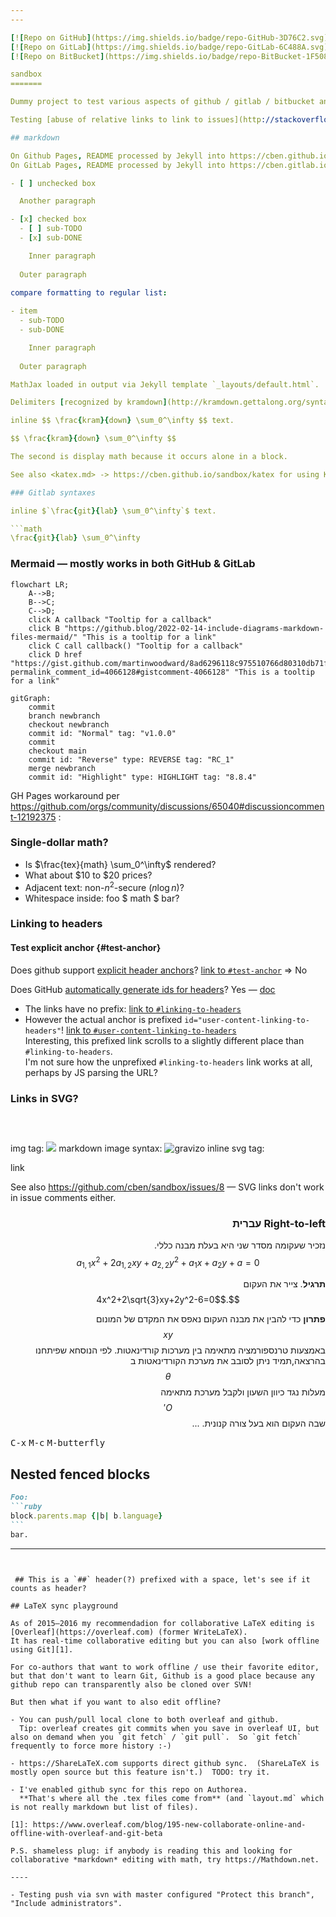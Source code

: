 ```yaml
---
---

[![Repo on GitHub](https://img.shields.io/badge/repo-GitHub-3D76C2.svg)](https://github.com/cben/sandbox)
[![Repo on GitLab](https://img.shields.io/badge/repo-GitLab-6C488A.svg)](https://gitlab.com/cben/sandbox)
[![Repo on BitBucket](https://img.shields.io/badge/repo-BitBucket-1F5081.svg)](https://bitbucket.org/cbensf/test-math)

sandbox
=======

Dummy project to test various aspects of github / gitlab / bitbucket and integrations with it (e.g. Netlify).

Testing [abuse of relative links to link to issues](http://stackoverflow.com/a/20829706/239657): [#1](/../../issues/1).

## markdown

On Github Pages, README processed by Jekyll into https://cben.github.io/sandbox/README.  
On GitLab Pages, README processed by Jekyll into https://cben.gitlab.io/sandbox/README.

- [ ] unchecked box

  Another paragraph  

- [x] checked box
  - [ ] sub-TODO
  - [x] sub-DONE

    Inner paragraph
    
  Outer paragraph
  
compare formatting to regular list:

- item
  - sub-TODO
  - sub-DONE

    Inner paragraph
    
  Outer paragraph

MathJax loaded in output via Jekyll template `_layouts/default.html`.

Delimiters [recognized by kramdown](http://kramdown.gettalong.org/syntax.html#math-blocks):

inline $$ \frac{kram}{down} \sum_0^\infty $$ text.

$$ \frac{kram}{down} \sum_0^\infty $$

The second is display math because it occurs alone in a block.

See also <katex.md> -> https://cben.github.io/sandbox/katex for using KaTeX instead of MathJax.

### Gitlab syntaxes

inline $`\frac{git}{lab} \sum_0^\infty`$ text.

```math
\frac{git}{lab} \sum_0^\infty
```

### Mermaid — mostly works in both GitHub & GitLab

```mermaid
flowchart LR;
    A-->B;
    B-->C;
    C-->D;
    click A callback "Tooltip for a callback"
    click B "https://github.blog/2022-02-14-include-diagrams-markdown-files-mermaid/" "This is a tooltip for a link"
    click C call callback() "Tooltip for a callback"
    click D href "https://gist.github.com/martinwoodward/8ad6296118c975510766d80310db71fd?permalink_comment_id=4066128#gistcomment-4066128" "This is a tooltip for a link"
```

```mermaid
gitGraph:
    commit
    branch newbranch
    checkout newbranch
    commit id: "Normal" tag: "v1.0.0"
    commit
    checkout main
    commit id: "Reverse" type: REVERSE tag: "RC_1"
    merge newbranch
    commit id: "Highlight" type: HIGHLIGHT tag: "8.8.4"
```

GH Pages workaround per https://github.com/orgs/community/discussions/65040#discussioncomment-12192375 :
<script type="module">
    Array.from(document.getElementsByClassName("language-mermaid")).forEach(element => {
      element.classList.add("mermaid");
    });
    import mermaid from 'https://cdn.jsdelivr.net/npm/mermaid@11/dist/mermaid.esm.min.mjs';
    mermaid.initialize({ startOnLoad: true });
</script>

### Single-dollar math?

- Is $\frac{tex}{math} \sum_0^\infty$ rendered?
- What about $10 to $20 prices?
- Adjacent text: non-$n^2$-secure ($n \log n$)?
- Whitespace inside: foo $ math $ bar?

### Linking to headers
#### Test explicit anchor {#test-anchor}

Does github support [explicit header anchors](https://talk.commonmark.org/t/anchors-in-markdown/247/28)?
[link to `#test-anchor`](#test-anchor) => No

Does GitHub [automatically generate ids for headers](https://talk.commonmark.org/t/feature-request-automatically-generated-ids-for-headers/115/80)?  Yes — [doc](https://help.github.com/articles/basic-writing-and-formatting-syntax/#section-links) 

- The links have no prefix: [link to `#linking-to-headers`](#linking-to-headers)
- However the actual anchor is prefixed `id="user-content-linking-to-headers"`!  [link to `#user-content-linking-to-headers`](#user-content-linking-to-headers)  
  Interesting, this prefixed link scrolls to a slightly different place than `#linking-to-headers`.  
  I'm not sure how the unprefixed `#linking-to-headers` link works at all, perhaps by JS parsing the URL?

### Links in SVG?
img tag: <img src="https://g.gravizo.com/svg?%20digraph%20G%20%7B%0A%20%20%20%20link%20%5Bshape%3Dbox%3B%20URL%3D%22http%3A%2F%2Fgoogle.com%22%5D%3B%0A%20%20%7D"></img>
markdown image syntax: ![gravizo](https://g.gravizo.com/svg?%20digraph%20G%20%7B%0A%20%20%20%20link%20%5Bshape%3Dbox%3B%20URL%3D%22http%3A%2F%2Fgoogle.com%22%5D%3B%0A%20%20%7D)
inline svg tag:
<svg width="62pt" height="44pt" viewBox="0.00 0.00 62.00 44.00">
 <g id="graph1" class="graph" transform="scale(1 1) rotate(0) translate(4 40)">
  <title>G</title>
  <polygon fill="white" stroke="white" points="-4,5 -4,-40 59,-40 59,5 -4,5"/>
  <!-- link -->
  <g id="node1" class="node"><title>link</title>
   <a xlink:href="http://google.com" xlink:title="link">
    <polygon fill="none" stroke="black" points="54,-36 2.4869e-14,-36 0,-1.77636e-14 54,-3.55271e-15 54,-36"/>
    <text text-anchor="middle" x="27" y="-14.9" font-family="Times Roman,serif" font-size="14.00">link</text>
   </a>
  </g>
 </g>
</svg>

See also https://github.com/cben/sandbox/issues/8 — SVG links don't work in issue comments either.

<div dir="rtl" markdown="1">

### Right-to-left עברית

נזכיר שעקומה מסדר שני היא בעלת מבנה כללי.
$$a_{1,1}x^2+2a_{1,2}xy+a_{2,2}y^2+a_1x+a_2y+a=0$$

**תרגיל**. צייר את העקום $$.4x^2+2\sqrt{3}xy+2y^2-6=0$$

**פתרון** כדי להבין את מבנה העקום נאפס את המקדם של המונום $$xy$$ באמצעות טרנספורמציה מתאימה בין מערכות קורדינאטות. לפי הנוסחא שפיתחנו בהרצאה,תמיד ניתן לסובב את מערכת הקורדינאטות ב $$\theta$$ מעלות נגד כיוון השעון ולקבל מערכת מתאימה $$O'$$ שבה העקום הוא בעל צורה קנונית. ...

</div>

<kbd>C-x</kbd> <kbd>M-c</kbd> <kbd>M-butterfly</kbd>

## Nested fenced blocks

`````markdown
Foo:
```ruby
block.parents.map {|b| b.language}
```
bar.
`````

---
```


 ## This is a `##` header(?) prefixed with a space, let's see if it counts as header?

## LaTeX sync playground

As of 2015–2016 my recommendadion for collaborative LaTeX editing is [Overleaf](https://overleaf.com) (former WriteLaTeX).
It has real-time collaborative editing but you can also [work offline using Git][1].

For co-authors that want to work offline / use their favorite editor, but that don't want to learn Git, Github is a good place because any github repo can transparently also be cloned over SVN!

But then what if you want to also edit offline?

- You can push/pull local clone to both overleaf and github.
  Tip: overleaf creates git commits when you save in overleaf UI, but also on demand when you `git fetch` / `git pull`.  So `git fetch` frequently to force more history :-)

- https://ShareLaTeX.com supports direct github sync.  (ShareLaTeX is mostly open source but this feature isn't.)  TODO: try it.

- I've enabled github sync for this repo on Authorea.
  **That's where all the .tex files come from** (and `layout.md` which is not really markdown but list of files).

[1]: https://www.overleaf.com/blog/195-new-collaborate-online-and-offline-with-overleaf-and-git-beta

P.S. shameless plug: if anybody is reading this and looking for collaborative *markdown* editing with math, try https://Mathdown.net.

----

- Testing push via svn with master configured "Protect this branch", "Include administrators".
